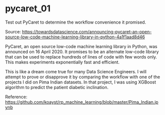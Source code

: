 # pycaret_01
Test out PyCaret to determine the workflow convenience it promised. 

Source: https://towardsdatascience.com/announcing-pycaret-an-open-source-low-code-machine-learning-library-in-python-4a1f1aad8d46

PyCaret, an open source low-code machine learning library in Python, was announced on 16 April 2020.  It promises to be an alternate low-code library that can be used to replace hundreds of lines of code with few words only. This makes experiments exponentially fast and efficient.

This is like a dream come true for many Data Science Engineers.  I will attempt to prove or disapprove it by comparing the workflow with one of the projects I did on Pima Indian datasets.  In that project, I was using XGBoost algorithm to predict the patient diabetic inclination.

Reference: https://github.com/koayst/rp_machine_learning/blob/master/Pima_Indian.ipynb
